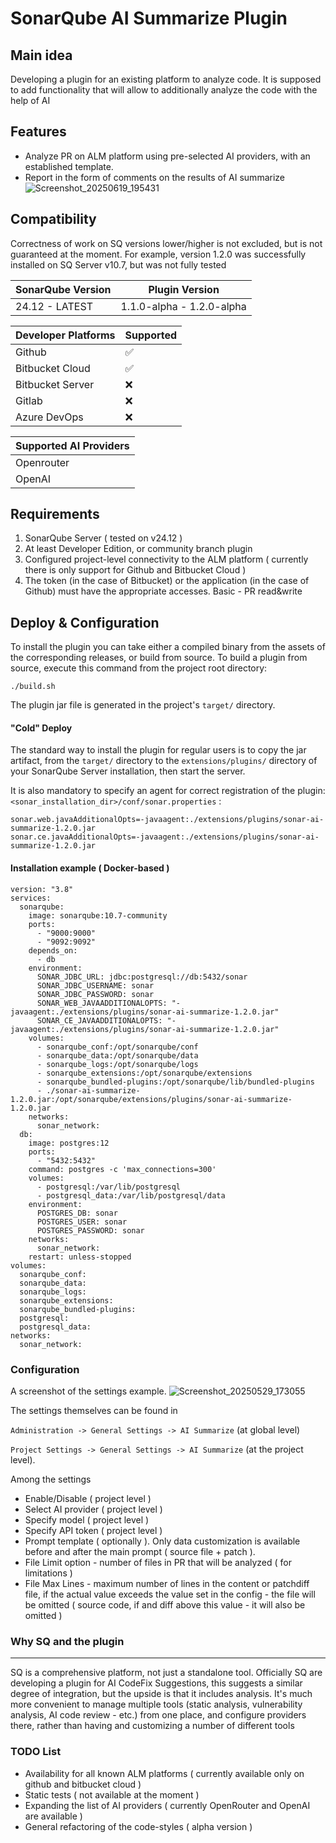 SonarQube AI Summarize Plugin
==========

Main idea
--------

Developing a plugin for an existing platform to analyze code. 
It is supposed to add functionality that will allow to additionally analyze the code with the help of AI

<h2>Features</h2>

- Analyze PR on ALM platform using pre-selected AI providers, with an established template.
- Report in the form of comments on the results of AI summarize
  ![Screenshot_20250619_195431](https://github.com/user-attachments/assets/9dcdf562-c757-4efa-a8d5-df167221aea0)

<h2>Compatibility</h2>
<p>
Correctness of work on SQ versions lower/higher is not excluded, but is not guaranteed at the moment.
For example, version 1.2.0 was successfully installed on SQ Server v10.7, but was not fully tested
</p>
<table>
    <thead>
        <tr>
        <th>SonarQube Version</th>
        <th>Plugin Version</th>
        </tr>
    </thead>
    <tbody>
        <tr>
            <td>24.12 - LATEST</td>
            <td>1.1.0-alpha - 1.2.0-alpha</td>
        </tr>
    </tbody>
</table>
<table>
    <thead>
        <tr>
        <th>Developer Platforms</th>
        <th>Supported</th>
        </tr>
    </thead>
    <tbody>
        <tr>
            <td>Github</td>
            <td>✅</td>
        </tr>
        <tr>
            <td>Bitbucket Cloud</td>
            <td>✅</td>
        </tr>
        <tr>
            <td>Bitbucket Server</td>
            <td>❌</td>
        </tr>
        <tr>
            <td>Gitlab</td>
            <td>❌</td>
        </tr>
        <tr>
            <td>Azure DevOps</td>
            <td>❌</td>
        </tr>
    </tbody>
</table>
<table>
    <thead>
        <tr>
        <th>Supported AI Providers</th>
        </tr>
    </thead>
    <tbody>
        <tr>
            <td>Openrouter</td>
        </tr>
        <tr>
            <td>OpenAI</td>
        </tr>
    </tbody>
</table>

<h2>Requirements</h2>

1. SonarQube Server ( tested on v24.12 )
2. At least Developer Edition, or community branch plugin
3. Configured project-level connectivity to the ALM platform ( currently there is only support for Github and Bitbucket Cloud )
4. The token (in the case of Bitbucket) or the application (in the case of Github) must have the appropriate accesses. Basic - PR read&write

<h2>Deploy & Configuration </h2>

To install the plugin you can take either a compiled binary from the assets of the corresponding releases, or build from source.
To build a plugin from source, execute this command from the project root directory:

`./build.sh`

The plugin jar file is generated in the project's `target/` directory.

<h4>"Cold" Deploy</h4>

The standard way to install the plugin for regular users is to copy the jar artifact, from the `target/` directory to the `extensions/plugins/` directory of your SonarQube Server installation, then start the server.

It is also mandatory to specify an agent for correct registration of the plugin:
`<sonar_installation_dir>/conf/sonar.properties` :
```
sonar.web.javaAdditionalOpts=-javaagent:./extensions/plugins/sonar-ai-summarize-1.2.0.jar
sonar.ce.javaAdditionalOpts=-javaagent:./extensions/plugins/sonar-ai-summarize-1.2.0.jar
```

<h4>Installation example ( Docker-based )</h4>

````
version: "3.8"
services:
  sonarqube:
    image: sonarqube:10.7-community
    ports:
      - "9000:9000"
      - "9092:9092"
    depends_on:
      - db
    environment:
      SONAR_JDBC_URL: jdbc:postgresql://db:5432/sonar
      SONAR_JDBC_USERNAME: sonar
      SONAR_JDBC_PASSWORD: sonar
      SONAR_WEB_JAVAADDITIONALOPTS: "-javaagent:./extensions/plugins/sonar-ai-summarize-1.2.0.jar"
      SONAR_CE_JAVAADDITIONALOPTS: "-javaagent:./extensions/plugins/sonar-ai-summarize-1.2.0.jar"
    volumes:
      - sonarqube_conf:/opt/sonarqube/conf
      - sonarqube_data:/opt/sonarqube/data
      - sonarqube_logs:/opt/sonarqube/logs
      - sonarqube_extensions:/opt/sonarqube/extensions
      - sonarqube_bundled-plugins:/opt/sonarqube/lib/bundled-plugins
      - ./sonar-ai-summarize-1.2.0.jar:/opt/sonarqube/extensions/plugins/sonar-ai-summarize-1.2.0.jar
    networks:
      sonar_network:
  db:
    image: postgres:12
    ports:
      - "5432:5432"
    command: postgres -c 'max_connections=300'
    volumes:
      - postgresql:/var/lib/postgresql
      - postgresql_data:/var/lib/postgresql/data
    environment:
      POSTGRES_DB: sonar
      POSTGRES_USER: sonar
      POSTGRES_PASSWORD: sonar
    networks:
      sonar_network:
    restart: unless-stopped
volumes:
  sonarqube_conf:
  sonarqube_data:
  sonarqube_logs:
  sonarqube_extensions:
  sonarqube_bundled-plugins:
  postgresql:
  postgresql_data:
networks:
  sonar_network:

````

### Configuration 
A screenshot of the settings example.
![Screenshot_20250529_173055](https://github.com/user-attachments/assets/71945ed0-5835-45d5-bbdb-5f38f2bc2510)

The settings themselves can be found in

`Administration -> General Settings -> AI Summarize` (at global level)

`Project Settings -> General Settings -> AI Summarize` (at the project level).

Among the settings
<ul>
    <li>Enable/Disable ( project level )</li>
    <li>Select AI provider ( project level )</li>
    <li>Specify model ( project level )</li>
    <li>Specify API token ( project level )</li>
    <li>Prompt template ( optionally ). Only data customization is available before and after the main prompt ( source file + patch ).</li>
    <li>File Limit option - number of files in PR that will be analyzed ( for limitations ) </li>
    <li>File Max Lines - maximum number of lines in the content or patchdiff file, if the actual value exceeds the value set in the config - the file will be omitted ( source code, if and diff above this value - it will also be omitted )</li>
</ul>


### Why SQ and the plugin

---------

SQ is a comprehensive platform, not just a standalone tool.
Officially SQ are developing a plugin for AI CodeFix Suggestions, this suggests a similar degree of integration, but the upside is that it includes analysis.
It's much more convenient to manage multiple tools (static analysis, vulnerability analysis, AI code review - etc.) from one place, and configure providers there, rather than having and customizing a number of different tools

### TODO List

- Availability for all known ALM platforms ( currently available only on github and bitbucket cloud )
- Static tests ( not available at the moment )
- Expanding the list of AI providers ( currently OpenRouter and OpenAI are available )
- General refactoring of the code-styles ( alpha version )
